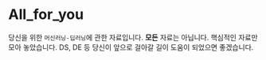 # All_for_you

당신을 위한 `머신러닝-딥러닝`에 관한 자료입니다.
**모든** 자료는 아닙니다. 핵심적인 자료만 모아 놓았습니다.
DS, DE 등 당신이 앞으로 걸아갈 길이  도움이 되었으면 좋겠습니다.
